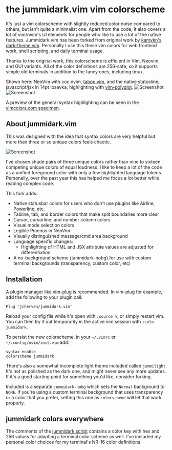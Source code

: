 # the jummidark.vim vim colorscheme

It's just a vim colorscheme with slightly reduced color noise compared to others, but isn't quite a minimalist one. Apart from the code, it also covers a lot of vim/nvim's UI elements for people who like to use a lot of the native features. Jummidark.vim has been forked from original work by [kamykn's dark-theme.vim](https://github.com/kamykn/dark-theme.vim). Personally I use this these vim colors for web frontend work, shell scripting, and daily terminal usage.

Thanks to the original work, this colorscheme is efficient in Vim, Neovim, and GUI variants. All of the color definitions are 256-safe, so it supports simple old terminals in addition to the fancy ones, including tmux.

Shown here: NeoVim with coc.nvim, [taboo.vim](https://github.com/gcmt/taboo.vim), and the native statusline; javascript/jsx in 14pt Iosevka; highlighting with [vim-polyglot](https://github.com/sheerun/vim-polyglot).
![Screenshot](https://raw.githubusercontent.com/jcherven/jummidark.vim/master/screenshots/specimen-nodejs.png "Nodejs in a single pane")
![Screenshot](https://raw.githubusercontent.com/jcherven/jummidark.vim/master/screenshots/specimen-jsx-gui.png "React JSX in multiple panes with nvim's Pmenu")

A preview of the general syntax highlighting can be seen in the [vimcolors.com specimen](https://vimcolors.com/1205/jummidark/dark).

## About jummidark.vim

This was designed with the idea that syntax colors are very helpful but more than three or so unique colors feels chaotic. 

![Screenshot](https://raw.githubusercontent.com/jcherven/jummidark.vim/master/screenshots/specimen-colorchart.png)

I've chosen shade pairs of three unique colors rather than nine to sixteen competing unique colors of equal loudness. I like to keep a lot of the code as a unified foreground color with only a few highlighted language tokens. Personally, over the past year this has helped me focus a lot better while reading complex code.

This fork adds:

- Native statusbar colors for users who don't use plugins like Airline, Powerline, etc.
- Tabline, tab, and border colors that make split boundaries more clear
- Cursor, cursorline, and number column colors
- Visual mode selection colors
- Legible Pmenus in NeoVim
- Visually distinguished message/cmd area background
- Language specific changes:
  - Highlighting of HTML and JSX attribute values are adjusted for differentiation
- A no-background scheme (jummidark-nobg) for use with custom terminal backgrounds (transparency, custom color, etc)

## Installation

A plugin manager like [vim-plug](https://github.com/junegunn/vim-plug) is recommended. In vim-plug for example, add the following to your plugin call:

```vim
Plug 'jcherven/jummidark.vim'
```

Reload your config file while it's open with `:source %`, or simply restart vim. You can then try it out temporarily in the active vim session with `:colo jummidark`.

To persist the new colorscheme, in your `~/.vimrc` or `~/.config/nvim/init.vim` add:

```vim
syntax enable
colorscheme jummidark
```

There's also a somewhat incomplete light theme included called `jummilight`. It's not as polished as the dark one, and might never see any more updates. If it's a good starting point for something you'd like, consider forking.

Included is a separate `jummidark-nobg` which sets the `Normal` background to `NONE`. If you're using a custom terminal background that uses transparency or a color that you prefer, setting this one as `colorscheme` will let that work properly. 

## jummidark colors everywhere

The comments of the [jummidark script](colors/jummidark.vim) contains a color key with hex and 256 values for adapting a terminal color scheme as well. I've included my personal color choices for my terminal's NR-16 color definitions.

